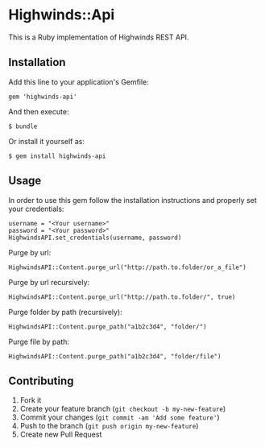 # Highwinds::Api

This is a Ruby implementation of Highwinds REST API.

## Installation

Add this line to your application's Gemfile:

    gem 'highwinds-api'

And then execute:

    $ bundle

Or install it yourself as:

    $ gem install highwinds-api

## Usage

In order to use this gem follow the installation instructions and properly set your credentials:

  	username = "<Your username>"
  	password = "<Your password>"
	HighwindsAPI.set_credentials(username, password)

Purge by url:

	HighwindsAPI::Content.purge_url("http://path.to.folder/or_a_file")

Purge by url recursively:

	HighwindsAPI::Content.purge_url("http://path.to.folder/", true)

Purge folder by path (recursively):

	HighwindsAPI::Content.purge_path("a1b2c3d4", "folder/")
	
Purge file by path:

	HighwindsAPI::Content.purge_path("a1b2c3d4", "folder/file")


## Contributing

1. Fork it
2. Create your feature branch (`git checkout -b my-new-feature`)
3. Commit your changes (`git commit -am 'Add some feature'`)
4. Push to the branch (`git push origin my-new-feature`)
5. Create new Pull Request
